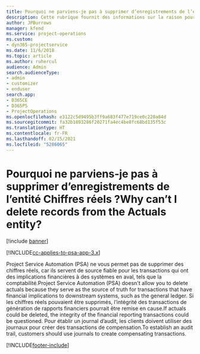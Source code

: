 ```yaml
---
title: Pourquoi ne parviens-je pas à supprimer d’enregistrements de l’entité Chiffres réels ?
description: Cette rubrique fournit des informations sur la raison pour laquelle vous ne pouvez pas supprimer des enregistrements de l’entité Chiffres réels.
author: JPBurrows
manager: kfend
ms.service: project-operations
ms.custom:
- dyn365-projectservice
ms.date: 11/6/2018
ms.topic: article
ms.author: ruhercul
audience: Admin
search.audienceType:
- admin
- customizer
- enduser
search.app:
- D365CE
- D365PS
- ProjectOperations
ms.openlocfilehash: e3122c5d9495b3ff9a683f477e719ce0c228a84d
ms.sourcegitcommit: fa32b1893286f20271fa4ec4be8fc68bd135f53c
ms.translationtype: HT
ms.contentlocale: fr-FR
ms.lasthandoff: 02/15/2021
ms.locfileid: "5286065"
---
```

# <a name="why-cant-i-delete-records-from-the-actuals-entity"></a><span data-ttu-id="c1f9d-103">Pourquoi ne parviens-je pas à supprimer d’enregistrements de l’entité Chiffres réels ?</span><span class="sxs-lookup"><span data-stu-id="c1f9d-103">Why can’t I delete records from the Actuals entity?</span></span>

[!include [banner](../includes/psa-now-project-operations.md)]

[!INCLUDE[cc-applies-to-psa-app-3.x](../includes/cc-applies-to-psa-app-3x.md)]

<span data-ttu-id="c1f9d-104">Project Service Automation (PSA) ne vous permet pas de supprimer des chiffres réels, car ils servent de source fiable pour les transactions qui ont des implications financières à des systèmes en aval, tels que la comptabilité.</span><span class="sxs-lookup"><span data-stu-id="c1f9d-104">Project Service Automation (PSA) doesn't allow you to delete actuals because they serve as the source of truth for transactions that have financial implications to downstream systems, such as the general ledger.</span></span> <span data-ttu-id="c1f9d-105">Si les chiffres réels pouvaient être supprimés, l’intégrité des transactions de génération de rapports financiers pourrait être remise en cause.</span><span class="sxs-lookup"><span data-stu-id="c1f9d-105">If actuals could be deleted, the integrity of the financial reporting transactions could be questioned.</span></span> <span data-ttu-id="c1f9d-106">Pour établir un journal d’audit, les clients doivent utiliser des journaux pour créer des transactions de compensation.</span><span class="sxs-lookup"><span data-stu-id="c1f9d-106">To establish an audit trail, customers should use journals to create compensating transactions.</span></span>



[!INCLUDE[footer-include](../includes/footer-banner.md)]